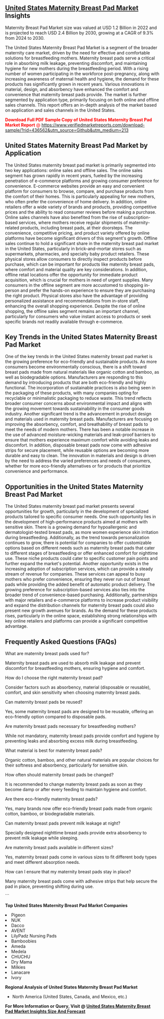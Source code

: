 <h2><a href="https://www.verifiedmarketreports.com/download-sample/?rid=436562&amp;utm_source=Github&amp;utm_medium=213" target="_blank">United States Maternity Breast Pad Market</a> Insights</h2><p>Maternity Breast Pad Market size was valued at USD 1.2 Billion in 2022 and is projected to reach USD 2.4 Billion by 2030, growing at a CAGR of 9.3% from 2024 to 2030.</p><p><p>The United States Maternity Breast Pad Market is a segment of the broader maternity care market, driven by the need for effective and comfortable solutions for breastfeeding mothers. Maternity breast pads serve a critical role in absorbing milk leakage, preventing discomfort, and maintaining hygiene for new mothers during the breastfeeding period. With a rising number of women participating in the workforce post-pregnancy, along with increasing awareness of maternal health and hygiene, the demand for these products has significantly grown in recent years. Various innovations in material, design, and absorbency have enhanced the comfort and convenience that maternity breast pads provide. The market is further segmented by application type, primarily focusing on both online and offline sales channels. This report offers an in-depth analysis of the market based on application and sales channels in the United States. <p><span class=""><span style="color: #ff0000;"><strong>Download Full PDF Sample Copy of United States Maternity Breast Pad Market Report</strong> @ </span><a href="https://www.verifiedmarketreports.com/download-sample/?rid=436562&amp;utm_source=Github&amp;utm_medium=213" target="_blank">https://www.verifiedmarketreports.com/download-sample/?rid=436562&amp;utm_source=Github&amp;utm_medium=213</a></span></p></p><h2>United States Maternity Breast Pad Market by Application</h2><p>The United States maternity breast pad market is primarily segmented into two key applications: online sales and offline sales. The online sales segment has grown rapidly in recent years, fueled by the increasing penetration of e-commerce platforms and growing consumer preference for convenience. E-commerce websites provide an easy and convenient platform for consumers to browse, compare, and purchase products from the comfort of their homes. This is particularly appealing for new mothers, who often prefer the convenience of home delivery. In addition, online retailers offer a wide variety of brands and products, providing competitive prices and the ability to read consumer reviews before making a purchase. Online sales channels have also benefited from the rise of subscription-based services, where mothers receive regular shipments of maternity-related products, including breast pads, at their doorsteps. The convenience, competitive pricing, and product variety offered by online platforms have become significant drivers of this segment's growth. Offline sales continue to hold a significant share in the maternity breast pad market in the United States, particularly in brick-and-mortar stores such as supermarkets, pharmacies, and specialty baby product retailers. These physical stores allow consumers to directly inspect products before purchase, which can be important for products like maternity breast pads, where comfort and material quality are key considerations. In addition, offline retail locations offer the opportunity for immediate product acquisition, which is crucial for mothers in need of urgent supplies. Many consumers in the offline segment are more accustomed to shopping in-person and prefer the hands-on experience to ensure they are purchasing the right product. Physical stores also have the advantage of providing personalized assistance and recommendations from in-store staff, enhancing the overall shopping experience. Despite the rise of online shopping, the offline sales segment remains an important channel, particularly for consumers who value instant access to products or seek specific brands not readily available through e-commerce.<h2>Key Trends in the United States Maternity Breast Pad Market</h2><p>One of the key trends in the United States maternity breast pad market is the growing preference for eco-friendly and sustainable products. As more consumers become environmentally conscious, there is a shift toward breast pads made from natural materials like organic cotton and bamboo, as well as biodegradable options. Manufacturers are responding to this demand by introducing products that are both eco-friendly and highly functional. The incorporation of sustainable practices is also being seen in the packaging of these products, with many companies opting for recyclable or minimalistic packaging to reduce waste. This trend reflects broader consumer concerns about environmental impact and aligns with the growing movement towards sustainability in the consumer goods industry. Another significant trend is the advancement in product design and materials used in maternity breast pads. Manufacturers are focusing on improving the absorbency, comfort, and breathability of breast pads to meet the needs of modern mothers. There has been a notable increase in the use of advanced moisture-wicking materials and leak-proof barriers to ensure that mothers experience maximum comfort while avoiding leaks and discomfort. In addition, disposable breast pads now come with adhesive strips for secure placement, while reusable options are becoming more durable and easy to clean. The innovation in materials and design is driven by the need to address the varied preferences and needs of consumers, whether for more eco-friendly alternatives or for products that prioritize convenience and performance.<h2>Opportunities in the United States Maternity Breast Pad Market</h2><p>The United States maternity breast pad market presents several opportunities for growth, particularly in the development of specialized products tailored to specific consumer needs. One such opportunity lies in the development of high-performance products aimed at mothers with sensitive skin. There is a growing demand for hypoallergenic and dermatologist-tested breast pads, as more women experience skin irritation during breastfeeding. Additionally, as the trend towards personalization continues to grow, there is potential for companies to offer customizable options based on different needs such as maternity breast pads that cater to different stages of breastfeeding or offer enhanced comfort for nighttime use. These niche products could cater to specific customer pain points and further expand the market's potential. Another opportunity exists in the increasing adoption of subscription services, which can provide a steady stream of revenue for companies. These services can appeal to busy mothers who prefer convenience, ensuring they never run out of breast pads while providing the added benefit of automatic product delivery. The growing preference for subscription-based services also ties into the broader trend of convenience-based purchasing. Additionally, partnerships with major retailers and e-commerce platforms to increase product visibility and expand the distribution channels for maternity breast pads could also present new growth avenues for brands. As the demand for these products rises, particularly in the online space, establishing strong relationships with key online retailers and platforms can provide a significant competitive advantage.<h2>Frequently Asked Questions (FAQs)</h2><p>What are maternity breast pads used for?</p><p>Maternity breast pads are used to absorb milk leakage and prevent discomfort for breastfeeding mothers, ensuring hygiene and comfort.</p><p>How do I choose the right maternity breast pad?</p><p>Consider factors such as absorbency, material (disposable or reusable), comfort, and skin sensitivity when choosing maternity breast pads.</p><p>Can maternity breast pads be reused?</p><p>Yes, some maternity breast pads are designed to be reusable, offering an eco-friendly option compared to disposable pads.</p><p>Are maternity breast pads necessary for breastfeeding mothers?</p><p>While not mandatory, maternity breast pads provide comfort and hygiene by preventing leaks and absorbing excess milk during breastfeeding.</p><p>What material is best for maternity breast pads?</p><p>Organic cotton, bamboo, and other natural materials are popular choices for their softness and absorbency, particularly for sensitive skin.</p><p>How often should maternity breast pads be changed?</p><p>It is recommended to change maternity breast pads as soon as they become damp or after every feeding to maintain hygiene and comfort.</p><p>Are there eco-friendly maternity breast pads?</p><p>Yes, many brands now offer eco-friendly breast pads made from organic cotton, bamboo, or biodegradable materials.</p><p>Can maternity breast pads prevent milk leakage at night?</p><p>Specially designed nighttime breast pads provide extra absorbency to prevent milk leakage while sleeping.</p><p>Are maternity breast pads available in different sizes?</p><p>Yes, maternity breast pads come in various sizes to fit different body types and meet different absorption needs.</p><p>How can I ensure that my maternity breast pads stay in place?</p><p>Many maternity breast pads come with adhesive strips that help secure the pad in place, preventing shifting during use.</p>```</p><p><strong>Top United States Maternity Breast Pad Market Companies</strong></p><div data-test-id=""><p><li>Pigeon</li><li> NUK</li><li> Dacco</li><li> AVENT</li><li> LilyPadz Nursing Pads</li><li> Bamboobies</li><li> Ameda</li><li> Medela</li><li> CHUCHU</li><li> Dry Mama</li><li> Milkies</li><li> Lanacare</li><li> Ivory</li></p><div><strong>Regional Analysis of&nbsp;United States Maternity Breast Pad Market</strong></div><ul><li dir="ltr"><p dir="ltr">North America&nbsp;(United States, Canada, and Mexico, etc.)</p></li></ul><p><strong>For More Information or Query, Visit @&nbsp;</strong><strong><a href="https://www.verifiedmarketreports.com/product/maternity-breast-pad-market/?utm_source=Github&amp;utm_medium=213" target="_blank">United States Maternity Breast Pad Market Insights Size And Forecast</a></strong></p></div>
